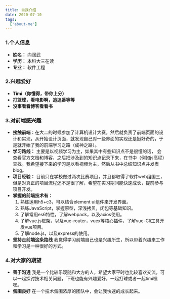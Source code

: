 ```yaml
---
title: 自我介绍
date: 2020-07-10
tags:
  ['about-me']
---
```



### 1.个人信息

- **姓名：** 向润武 
- **学历：** 本科大三在读
- **专业：** 软件工程

### 2.兴趣爱好

- **Timi（你懂得，带你上分）**
- **打篮球，看电影啊，追追番等等**
- **没事看看博客看看书**

###  3.对前端感兴趣

- **接触前端**：在大二的时候参加了计算机设计大赛，然后就负责了前端页面的设计和实现，从开始设计页面，就发现自己对一些界面的实现还是挺好奇的，于是就开始了我的前端学习之路（成神之路）。
- **学习路线：** 主要是以视频学习为主，如果其中有些知识点不是很懂的话， 会查看官方文档和博客，之后把涉及到的知识点记录下来，在书中（例如js高程）查找。我希望接下来的学习是以看视频为主，然后从书中总结知识点并发表blog。
- **项目经验：** 目前只在学校做过两次比赛项目，并且都取得了软件web组国三，但是对真正的项目流程还不是很了解，希望在实习期间能快速成长，提前参与项目开发。
- **掌握的前端技术有：**
  1. 熟练运用h5+c3，可以结合element ui组件来开发界面。
  2. 熟练JavaScript，掌握原型，深浅拷贝，闭包等基础知识。
  3. 了解常用es6特性，了解webpack，以及axios使用。
  4. 了解vue.js框架，以及vue-router，vuex等核心插件，了解vue-Cli工具开发vue项目。
  5. 了解node.js，以及express的使用。
- **坚持走前端这条路线** 我觉得学习前端自己也是兴趣所生，所以带着兴趣来工作和学习是一种很好的方式。

### 4.对大家的期望

- **善于沟通** 我是一个比较乐观随和大方的人，希望大家平时也比较喜欢交流，可以一起探讨技术相关问题，下班也能有兴趣爱好，一起打球或者一起timi嘿嘿。
- **氛围良好** 在一个技术氛围浓厚的团队中，会让我快速的成长起来。

